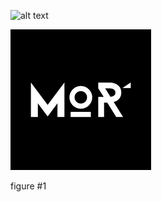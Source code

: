 <!--inserting images with local files-->

![alt text](https://m.media-amazon.com/images/I/81cz+BqHImL._SL1500_.jpg) 

![hfhjgj](../images/mor.png)
<figcaption>figure #1</figcaption>

